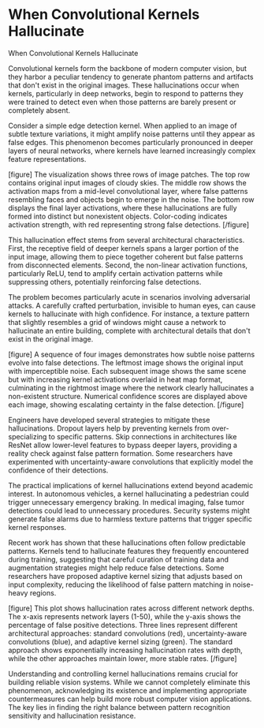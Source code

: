 # When Convolutional Kernels Hallucinate

When Convolutional Kernels Hallucinate

Convolutional kernels form the backbone of modern computer vision, but they harbor a peculiar tendency to generate phantom patterns and artifacts that don't exist in the original images. These hallucinations occur when kernels, particularly in deep networks, begin to respond to patterns they were trained to detect even when those patterns are barely present or completely absent.

Consider a simple edge detection kernel. When applied to an image of subtle texture variations, it might amplify noise patterns until they appear as false edges. This phenomenon becomes particularly pronounced in deeper layers of neural networks, where kernels have learned increasingly complex feature representations.

[figure]
The visualization shows three rows of image patches. The top row contains original input images of cloudy skies. The middle row shows the activation maps from a mid-level convolutional layer, where false patterns resembling faces and objects begin to emerge in the noise. The bottom row displays the final layer activations, where these hallucinations are fully formed into distinct but nonexistent objects. Color-coding indicates activation strength, with red representing strong false detections.
[/figure]

This hallucination effect stems from several architectural characteristics. First, the receptive field of deeper kernels spans a larger portion of the input image, allowing them to piece together coherent but false patterns from disconnected elements. Second, the non-linear activation functions, particularly ReLU, tend to amplify certain activation patterns while suppressing others, potentially reinforcing false detections.

The problem becomes particularly acute in scenarios involving adversarial attacks. A carefully crafted perturbation, invisible to human eyes, can cause kernels to hallucinate with high confidence. For instance, a texture pattern that slightly resembles a grid of windows might cause a network to hallucinate an entire building, complete with architectural details that don't exist in the original image.

[figure]
A sequence of four images demonstrates how subtle noise patterns evolve into false detections. The leftmost image shows the original input with imperceptible noise. Each subsequent image shows the same scene but with increasing kernel activations overlaid in heat map format, culminating in the rightmost image where the network clearly hallucinates a non-existent structure. Numerical confidence scores are displayed above each image, showing escalating certainty in the false detection.
[/figure]

Engineers have developed several strategies to mitigate these hallucinations. Dropout layers help by preventing kernels from over-specializing to specific patterns. Skip connections in architectures like ResNet allow lower-level features to bypass deeper layers, providing a reality check against false pattern formation. Some researchers have experimented with uncertainty-aware convolutions that explicitly model the confidence of their detections.

The practical implications of kernel hallucinations extend beyond academic interest. In autonomous vehicles, a kernel hallucinating a pedestrian could trigger unnecessary emergency braking. In medical imaging, false tumor detections could lead to unnecessary procedures. Security systems might generate false alarms due to harmless texture patterns that trigger specific kernel responses.

Recent work has shown that these hallucinations often follow predictable patterns. Kernels tend to hallucinate features they frequently encountered during training, suggesting that careful curation of training data and augmentation strategies might help reduce false detections. Some researchers have proposed adaptive kernel sizing that adjusts based on input complexity, reducing the likelihood of false pattern matching in noise-heavy regions.

[figure]
This plot shows hallucination rates across different network depths. The x-axis represents network layers (1-50), while the y-axis shows the percentage of false positive detections. Three lines represent different architectural approaches: standard convolutions (red), uncertainty-aware convolutions (blue), and adaptive kernel sizing (green). The standard approach shows exponentially increasing hallucination rates with depth, while the other approaches maintain lower, more stable rates.
[/figure]

Understanding and controlling kernel hallucinations remains crucial for building reliable vision systems. While we cannot completely eliminate this phenomenon, acknowledging its existence and implementing appropriate countermeasures can help build more robust computer vision applications. The key lies in finding the right balance between pattern recognition sensitivity and hallucination resistance.